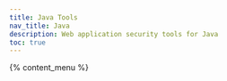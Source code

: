 ```yaml
---
title: Java Tools
nav_title: Java
description: Web application security tools for Java
toc: true
---
```


{% content_menu %}